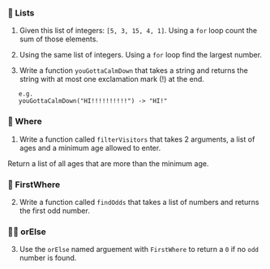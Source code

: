 ### 🍋 Lists

1. Given this list of integers: `[5, 3, 15, 4, 1]`.
   Using a `for` loop count the sum of those elements.

2. Using the same list of integers.
   Using a `for` loop find the largest number.

3. Write a function `youGottaCalmDown` that takes a string and returns the string with at most one exclamation mark (!) at the end.

```
   e.g.
   youGottaCalmDown("HI!!!!!!!!!!") -> "HI!"
```

### 🍋 Where

1. Write a function called `filterVisitors` that takes 2 arguments, a list of ages and a minimum age allowed to enter.

Return a list of all ages that are more than the minimum age.

### 🍋 FirstWhere

2. Write a function called `findOdds` that takes a list of numbers and returns the first odd number.

### 🤼‍♂️ orElse

3. Use the `orElse` named arguement with `FirstWhere` to return a `0` if no `odd` number is found.
